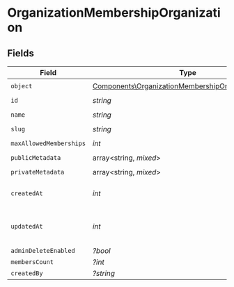 # OrganizationMembershipOrganization


## Fields

| Field                                                                                                                      | Type                                                                                                                       | Required                                                                                                                   | Description                                                                                                                |
| -------------------------------------------------------------------------------------------------------------------------- | -------------------------------------------------------------------------------------------------------------------------- | -------------------------------------------------------------------------------------------------------------------------- | -------------------------------------------------------------------------------------------------------------------------- |
| `object`                                                                                                                   | [Components\OrganizationMembershipOrganizationObject](../../Models/Components/OrganizationMembershipOrganizationObject.md) | :heavy_check_mark:                                                                                                         | N/A                                                                                                                        |
| `id`                                                                                                                       | *string*                                                                                                                   | :heavy_check_mark:                                                                                                         | N/A                                                                                                                        |
| `name`                                                                                                                     | *string*                                                                                                                   | :heavy_check_mark:                                                                                                         | N/A                                                                                                                        |
| `slug`                                                                                                                     | *string*                                                                                                                   | :heavy_check_mark:                                                                                                         | N/A                                                                                                                        |
| `maxAllowedMemberships`                                                                                                    | *int*                                                                                                                      | :heavy_check_mark:                                                                                                         | N/A                                                                                                                        |
| `publicMetadata`                                                                                                           | array<string, *mixed*>                                                                                                     | :heavy_check_mark:                                                                                                         | N/A                                                                                                                        |
| `privateMetadata`                                                                                                          | array<string, *mixed*>                                                                                                     | :heavy_check_mark:                                                                                                         | N/A                                                                                                                        |
| `createdAt`                                                                                                                | *int*                                                                                                                      | :heavy_check_mark:                                                                                                         | Unix timestamp of creation.<br/>                                                                                           |
| `updatedAt`                                                                                                                | *int*                                                                                                                      | :heavy_check_mark:                                                                                                         | Unix timestamp of last update.<br/>                                                                                        |
| `adminDeleteEnabled`                                                                                                       | *?bool*                                                                                                                    | :heavy_minus_sign:                                                                                                         | N/A                                                                                                                        |
| `membersCount`                                                                                                             | *?int*                                                                                                                     | :heavy_minus_sign:                                                                                                         | N/A                                                                                                                        |
| `createdBy`                                                                                                                | *?string*                                                                                                                  | :heavy_minus_sign:                                                                                                         | N/A                                                                                                                        |